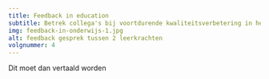 ```yaml
---
title: Feedback in education
subtitle: Betrek collega's bij voortdurende kwaliteitsverbetering in het onderwijs.
img: feedback-in-onderwijs-1.jpg
alt: feedback gesprek tussen 2 leerkrachten
volgnummer: 4
---
```


Dit moet dan vertaald worden
